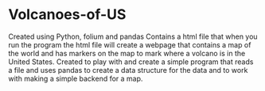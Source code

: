 # Volcanoes-of-US
Created using Python, folium and pandas
Contains a html file that when you run the program the html file will create a webpage that contains a map of the world and 
has markers on the map to mark where a volcano is in the United States. 
Created to play with and create a simple program that reads a file and uses pandas to create a data structure for the data
and to work with making a simple backend for a map.
